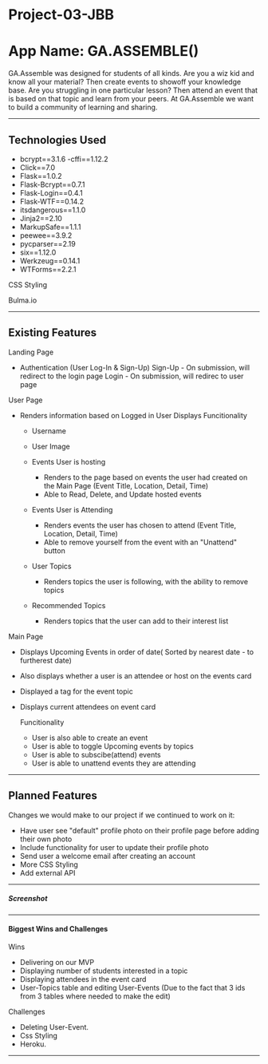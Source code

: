 # Project-03-JBB

# App Name: GA.ASSEMBLE()

GA.Assemble was designed for students of all kinds. Are you a wiz kid and know all your material? Then create events to showoff your knowledge base. Are you struggling in one particular lesson? Then attend an event that is based on that topic and learn from your peers. At GA.Assemble we want to build a community of learning and sharing.

---

## Technologies Used

- bcrypt==3.1.6
  -cffi==1.12.2
- Click==7.0
- Flask==1.0.2
- Flask-Bcrypt==0.7.1
- Flask-Login==0.4.1
- Flask-WTF==0.14.2
- itsdangerous==1.1.0
- Jinja2==2.10
- MarkupSafe==1.1.1
- peewee==3.9.2
- pycparser==2.19
- six==1.12.0
- Werkzeug==0.14.1
- WTForms==2.2.1

CSS Styling

Bulma.io

---

## Existing Features

Landing Page

- Authentication (User Log-In & Sign-Up)
  Sign-Up - On submission, will redirect to the login page
  Login - On submission, will redirec to user page

User Page

- Renders information based on Logged in User
  Displays
  Funcitionality

  - Username
  - User Image
  - Events User is hosting
    - Renders to the page based on events the user had created on the Main Page (Event Title, Location, Detail, Time)
    - Able to Read, Delete, and Update hosted events
  - Events User is Attending

    - Renders events the user has chosen to attend (Event Title, Location, Detail, Time)
    - Able to remove yourself from the event with an "Unattend" button

  - User Topics

    - Renders topics the user is following, with the ability to remove topics

  - Recommended Topics
    - Renders topics that the user can add to their interest list

Main Page

- Displays Upcoming Events in order of date( Sorted by nearest date - to furtherest date)
- Also displays whether a user is an attendee or host on the events card
- Displayed a tag for the event topic
- Displays current attendees on event card

  Funcitionality

  - User is also able to create an event
  - User is able to toggle Upcoming events by topics
  - User is able to subscibe(attend) events
  - User is able to unattend events they are attending

---

## Planned Features

Changes we would make to our project if we continued to work on it:

- Have user see "default" profile photo on their profile page before adding their own photo
- Include functionality for user to update their profile photo
- Send user a welcome email after creating an account
- More CSS Styling
- Add external API

---

##### Screenshot

---

#### Biggest Wins and Challenges

Wins

- Delivering on our MVP
- Displaying number of students interested in a topic
- Displaying attendees in the event card
- User-Topics table and editing User-Events (Due to the fact that 3 ids from 3 tables where needed to make the edit)

Challenges

- Deleting User-Event.
- Css Styling
- Heroku.

---
